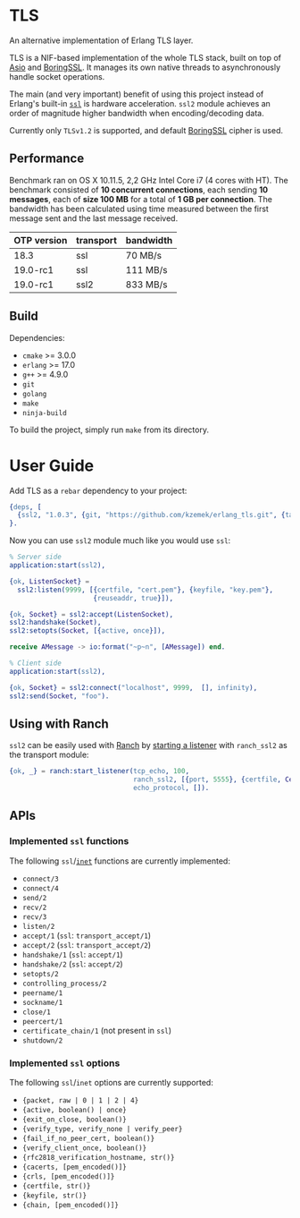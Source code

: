 # TLS

An alternative implementation of Erlang TLS layer.

TLS is a NIF-based implementation of the whole TLS stack, built on top of [Asio]
and [BoringSSL]. It manages its own native threads to asynchronously handle
socket operations.

The main (and very important) benefit of using this project instead of Erlang's
built-in [`ssl`] is hardware acceleration. `ssl2` module achieves an order of
magnitude higher bandwidth when encoding/decoding data.

Currently only `TLSv1.2` is supported, and default [BoringSSL] cipher is used.

## Performance

Benchmark ran on OS X 10.11.5, 2,2 GHz Intel Core i7 (4 cores with HT). The
benchmark consisted of **10 concurrent connections**, each sending **10
messages**, each of **size 100 MB** for a total of **1 GB per connection**. The
bandwidth has been calculated using time measured between the first message sent
and the last message received.

| OTP version | transport | bandwidth |
|:------------|:----------|:----------|
| 18.3        | ssl       | 70 MB/s   |
| 19.0-rc1    | ssl       | 111 MB/s  |
| 19.0-rc1    | ssl2      | 833 MB/s  |

## Build

Dependencies:

* `cmake` >= 3.0.0
* `erlang` >= 17.0
* `g++` >= 4.9.0
* `git`
* `golang`
* `make`
* `ninja-build`

To build the project, simply run `make` from its directory.

# User Guide

Add TLS as a `rebar` dependency to your project:

```erlang
{deps, [
  {ssl2, "1.0.3", {git, "https://github.com/kzemek/erlang_tls.git", {tag, "1.0.3"}}}
}.
```

Now you can use `ssl2` module much like you would use `ssl`:

```erlang
% Server side
application:start(ssl2),

{ok, ListenSocket} =
  ssl2:listen(9999, [{certfile, "cert.pem"}, {keyfile, "key.pem"},
                     {reuseaddr, true}]),

{ok, Socket} = ssl2:accept(ListenSocket),
ssl2:handshake(Socket),
ssl2:setopts(Socket, [{active, once}]),

receive AMessage -> io:format("~p~n", [AMessage]) end.
```


```erlang
% Client side
application:start(ssl2),

{ok, Socket} = ssl2:connect("localhost", 9999,  [], infinity),
ssl2:send(Socket, "foo").
```

## Using with Ranch

`ssl2` can be easily used with [Ranch] by [starting a
listener](http://ninenines.eu/docs/en/ranch/1.2/guide/listeners/) with
`ranch_ssl2` as the transport module:

```erlang
{ok, _} = ranch:start_listener(tcp_echo, 100,
                               ranch_ssl2, [{port, 5555}, {certfile, CertPath}],
                               echo_protocol, []).
```

## APIs

### Implemented `ssl` functions

The following `ssl`/[`inet`] functions are currently implemented:

* `connect/3`
* `connect/4`
* `send/2`
* `recv/2`
* `recv/3`
* `listen/2`
* `accept/1` (`ssl`: `transport_accept/1`)
* `accept/2` (`ssl`: `transport_accept/2`)
* `handshake/1` (`ssl`: `accept/1`)
* `handshake/2` (`ssl`: `accept/2`)
* `setopts/2`
* `controlling_process/2`
* `peername/1`
* `sockname/1`
* `close/1`
* `peercert/1`
* `certificate_chain/1` (not present in `ssl`)
* `shutdown/2`

### Implemented `ssl` options

The following `ssl`/`inet` options are currently supported:

* `{packet, raw | 0 | 1 | 2 | 4}`
* `{active, boolean() | once}`
* `{exit_on_close, boolean()}`
* `{verify_type, verify_none | verify_peer}`
* `{fail_if_no_peer_cert, boolean()}`
* `{verify_client_once, boolean()}`
* `{rfc2818_verification_hostname, str()}`
* `{cacerts, [pem_encoded()]}`
* `{crls, [pem_encoded()]}`
* `{certfile, str()}`
* `{keyfile, str()}`
* `{chain, [pem_encoded()]}`

[Asio]: http://think-async.com/
[BoringSSL]: https://boringssl.googlesource.com/boringssl/
[Ranch]: https://github.com/ninenines/ranch
[`ssl`]: http://erlang.org/doc/man/ssl.html
[`inet`]: http://erlang.org/doc/man/inet.html
